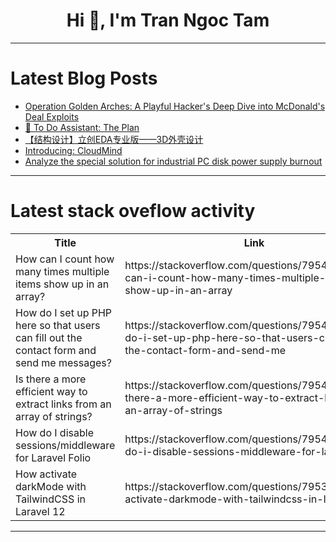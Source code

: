 <h1 align="center">Hi 👋, I'm Tran Ngoc Tam</h1>

---

# Latest Blog Posts 
<!-- BLOG-POST-LIST:START -->
- [Operation Golden Arches: A Playful Hacker&#39;s Deep Dive into McDonald&#39;s Deal Exploits](https://dev.to/copyleftdev/operation-golden-arches-a-playful-hackers-deep-dive-into-mcdonalds-deal-exploits-363a)
- [🤔 To Do Assistant: The Plan](https://dev.to/mrzaizai2k/to-do-assistant-the-plan-1iek)
- [【结构设计】立创EDA专业版——3D外壳设计](https://dev.to/kisorge/jie-gou-she-ji-li-chuang-edazhuan-ye-ban-3dwai-ke-she-ji-3lhh)
- [Introducing: CloudMind](https://dev.to/cbtw98/introducing-cloudmind-g21)
- [Analyze the special solution for industrial PC disk power supply burnout](https://dev.to/sinsmarttech/analyze-the-special-solution-for-industrial-pc-disk-power-supply-burnout-536f)
<!-- BLOG-POST-LIST:END -->

---

# Latest stack oveflow activity
<table>
  <tr><th>Title</th><th>Link</th></tr>
  <!-- STACKOVERFLOW:START --><tr><td>How can I count how many times multiple items show up in an array?</td><td>https://stackoverflow.com/questions/79540427/how-can-i-count-how-many-times-multiple-items-show-up-in-an-array</td></tr><tr><td>How do I set up PHP here so that users can fill out the contact form and send me messages?</td><td>https://stackoverflow.com/questions/79540265/how-do-i-set-up-php-here-so-that-users-can-fill-out-the-contact-form-and-send-me</td></tr><tr><td>Is there a more efficient way to extract links from an array of strings?</td><td>https://stackoverflow.com/questions/79540136/is-there-a-more-efficient-way-to-extract-links-from-an-array-of-strings</td></tr><tr><td>How do I disable sessions/middleware for Laravel Folio</td><td>https://stackoverflow.com/questions/79540039/how-do-i-disable-sessions-middleware-for-laravel-folio</td></tr><tr><td>How activate darkMode with TailwindCSS in Laravel 12</td><td>https://stackoverflow.com/questions/79539821/how-activate-darkmode-with-tailwindcss-in-laravel-12</td></tr><!-- STACKOVERFLOW:END -->
</table>

---


